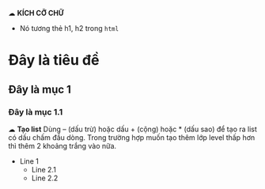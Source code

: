 ☁ **KÍCH CỠ CHỮ**
- Nó tương thẻ h1, h2 trong `html`
# Đây là tiêu đề
## Đây là mục 1
### Đây là mục 1.1

☁ **Tạo list**
Dùng – (dấu trừ) hoặc dấu + (cộng) hoặc * (dấu sao) để tạo ra list có dấu chấm đầu dòng. Trong trường hợp muốn tạo thêm lớp level thấp hơn thì thêm 2 khoảng trắng vào nữa.
- Line 1
  - Line 2.1
  - Line 2.2